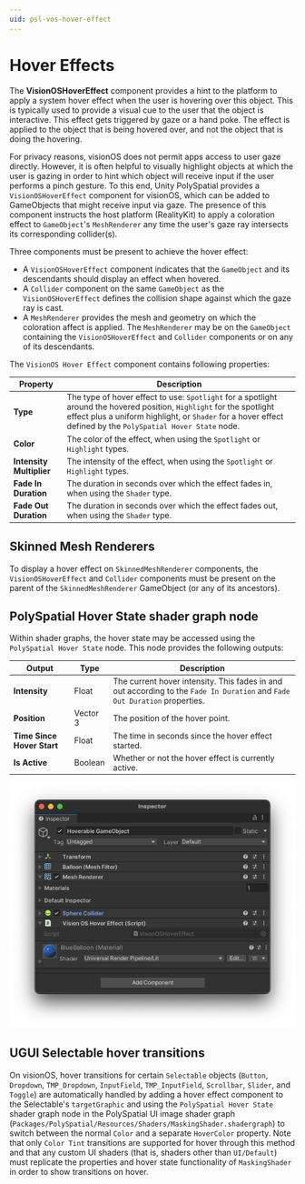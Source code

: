 ```yaml
---
uid: psl-vos-hover-effect
---
```

# Hover Effects

The **VisionOSHoverEffect** component provides a hint to the platform to apply a system hover effect when the user is hovering over this object. This is typically used to provide a visual cue to the user that the object is interactive. This effect gets triggered by gaze or a hand poke. The effect is applied to the object that is being hovered over, and not the object that is doing the hovering.

For privacy reasons, visionOS does not permit apps access to user gaze directly. However, it is often helpful to visually highlight objects at which the user is gazing in order to hint which object will receive input if the user performs a pinch gesture. To this end, Unity PolySpatial provides a `VisionOSHoverEffect` component for visionOS, which can be added to GameObjects that might receive input via gaze. The presence of this component instructs the host platform (RealityKit) to apply a coloration effect to `GameObject`'s `MeshRenderer` any time the user's gaze ray intersects its corresponding collider(s). 

Three components must be present to achieve the hover effect: 

* A `VisionOSHoverEffect` component indicates that the `GameObject` and its descendants should display an effect when hovered.
* A `Collider` component on the same `GameObject` as the `VisionOSHoverEffect` defines the collision shape against which the gaze ray is cast.
* A `MeshRenderer` provides the mesh and geometry on which the coloration affect is applied.  The `MeshRenderer` may be on the `GameObject` containing the `VisionOSHoverEffect` and `Collider` components or on any of its descendants.

The `VisionOS Hover Effect` component contains following properties:

| **Property** | **Description** |
| --- | --- |
| **Type** | The type of hover effect to use: `Spotlight` for a spotlight around the hovered position, `Highlight` for the spotlight effect plus a uniform highlight, or `Shader` for a hover effect defined by the `PolySpatial Hover State` node. |
| **Color** | The color of the effect, when using the `Spotlight` or `Highlight` types. |
| **Intensity Multiplier** | The intensity of the effect, when using the `Spotlight` or `Highlight` types. |
| **Fade In Duration** | The duration in seconds over which the effect fades in, when using the `Shader` type. |
| **Fade Out Duration** | The duration in seconds over which the effect fades out, when using the `Shader` type. |

## Skinned Mesh Renderers
To display a hover effect on `SkinnedMeshRenderer` components, the `VisionOSHoverEffect` and `Collider` components must be present on the parent of the `SkinnedMeshRenderer` GameObject (or any of its ancestors).

## PolySpatial Hover State shader graph node
Within shader graphs, the hover state may be accessed using the `PolySpatial Hover State` node.  This node provides the following outputs:

| **Output** | **Type** | **Description** |
| --- | --- | --- |
| **Intensity** | Float | The current hover intensity.  This fades in and out according to the `Fade In Duration` and `Fade Out Duration` properties. |
| **Position** | Vector 3 | The position of the hover point. |
| **Time Since Hover Start** | Float | The time in seconds since the hover effect started. |
| **Is Active** | Boolean | Whether or not the hover effect is currently active. |

![VisionOSHoverEffect](images/ReferenceGuide/VisionOSHoverEffect.png)

<a id="ugui-selectable-hover-transitions"></a>
## UGUI Selectable hover transitions
On visionOS, hover transitions for certain `Selectable` objects (`Button`, `Dropdown`, `TMP_Dropdown`, `InputField`, `TMP_InputField`, `Scrollbar`, `Slider`, and `Toggle`) are automatically handled by adding a hover effect component to the Selectable's `targetGraphic` and using the `PolySpatial Hover State` shader graph node in the PolySpatial UI image shader graph (`Packages/PolySpatial/Resources/Shaders/MaskingShader.shadergraph`) to switch between the normal `Color` and a separate `HoverColor` property.  Note that only `Color Tint` transitions are supported for hover through this method and that any custom UI shaders (that is, shaders other than `UI/Default`) must replicate the properties and hover state functionality of `MaskingShader` in order to show transitions on hover.
